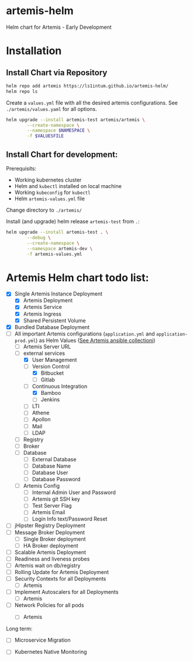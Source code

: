 # artemis-helm
Helm chart for Artemis - Early Development

# Installation 

## Install Chart via Repository 

```bash
helm repo add artemis https://ls1intum.github.io/artemis-helm/
helm repo ls 
```

Create a `values.yml` file with all the desired artemis configurations. See `./artemis/values.yaml` for all options.

```bash
helm upgrade --install artemis-test artemis/artemis \
        --create-namespace \
        --namespace $NAMESPACE \
        -f $VALUESFILE
```

## Install Chart for development: 
Prerequisits: 
- Working kubernetes cluster
- Helm and `kubectl` installed on local machine 
- Working `kubeconfig` for `kubectl`
- Helm `artemis-values.yml` file 

Change directory to `./artemis/`

Install (and upgrade) helm release `artemis-test` from `.`:

```bash
helm upgrade --install artemis-test . \
        --debug \
        --create-namespace \
        --namespace artemis-dev \
        -f artemis-values.yml
```


# Artemis Helm chart todo list: 


- [x] Single Artemis Instance Deployment 
  - [x] Artemis Deployment
  - [x] Artemis Service 
  - [x] Artemis Ingress
  - [x] Shared Persistent Volume
- [x] Bundled Database Deployment 
- [ ] All important Artemis configurations (`application.yml` and `application-prod.yml`) as Helm Values ([See Artemis ansible collectioni](https://github.com/ls1intum/artemis-ansible-collection/blob/main/roles/artemis/defaults/main.yml))
  - [ ] Artemis Server URL
  - [ ] external services 
    - [x] User Management
    - [ ] Version Control
      - [x] Bitbucket
      - [ ] Gitlab
    - [ ] Continuous Integration
      - [x] Bamboo
      - [ ] Jenkins
    - [ ] LTI
    - [ ] Athene 
    - [ ] Apollon
    - [ ] Mail
    - [ ] LDAP
  - [ ] Registry
  - [ ] Broker
  - [ ] Database
    - [ ] External Database
    - [ ] Database Name
    - [ ] Database User 
    - [ ] Database Password
  - [ ] Artemis Config
    - [ ] Internal Admin User and Password
    - [ ] Artemis git SSH key
    - [ ] Test Server Flag 
    - [ ] Artemis Email 
    - [ ] Login Info text/Password Reset 
- [ ] jHipster Registry Deployment
- [ ] Message Broker Deployment 
  - [ ] Single Broker deployment 
  - [ ] HA Broker deployment 
- [ ] Scalable Artemis Deployment 
- [ ] Readiness and liveness probes 
- [ ] Artemis wait on db/registry 
- [ ] Rolling Update for Artemis Deployment
- [ ] Security Contexts for all Deployments
  - [ ] Artemis
- [ ] Implement Autoscalers for all Deployments
  - [ ] Artemis
- [ ] Network Policies for all pods
  - [ ] Artemis


Long term:
- [ ] Microservice Migration 
- [ ] Kubernetes Native Monitoring 

